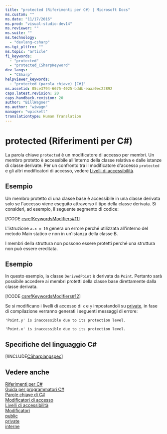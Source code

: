 ```yaml
---
title: "protected (Riferimenti per C#) | Microsoft Docs"
ms.custom: ""
ms.date: "11/17/2016"
ms.prod: "visual-studio-dev14"
ms.reviewer: ""
ms.suite: ""
ms.technology: 
  - "devlang-csharp"
ms.tgt_pltfrm: ""
ms.topic: "article"
f1_keywords: 
  - "protected"
  - "protected_CSharpKeyword"
dev_langs: 
  - "CSharp"
helpviewer_keywords: 
  - "protected (parola chiave) [C#]"
ms.assetid: 05ce3794-6675-4025-bddb-eaaa0ec22892
caps.latest.revision: 20
caps.handback.revision: 20
author: "BillWagner"
ms.author: "wiwagn"
manager: "wpickett"
translationtype: Human Translation
---
```

# protected (Riferimenti per C#)
La parola chiave `protected` è un modificatore di accesso per membri.  Un membro protetto è accessibile all'interno della classe relativa e dalle istanze di classe derivate.  Per un confronto tra il modificatore d'accesso `protected` e gli altri modificatori di accesso, vedere [Livelli di accessibilità](../../../csharp/language-reference/keywords/accessibility-levels.md).  
  
## Esempio  
 Un membro protetto di una classe base è accessibile in una classe derivata solo se l'accesso viene eseguito attraverso il tipo della classe derivata.  Si consideri, ad esempio, il seguente segmento di codice:  
  
 [!CODE [csrefKeywordsModifiers#11](../CodeSnippet/VS_Snippets_VBCSharp/csrefKeywordsModifiers#11)]  
  
 L'istruzione `a.x = 10` genera un errore perché utilizzata all'interno del metodo Main statico e non in un'istanza della classe B.  
  
 I membri della struttura non possono essere protetti perché una struttura non può essere ereditata.  
  
## Esempio  
 In questo esempio, la classe `DerivedPoint` è derivata da `Point`.  Pertanto sarà possibile accedere ai membri protetti della classe base direttamente dalla classe derivata.  
  
 [!CODE [csrefKeywordsModifiers#12](../CodeSnippet/VS_Snippets_VBCSharp/csrefKeywordsModifiers#12)]  
  
 Se si modificano i livelli di accesso di `x` e `y` impostandoli su [private](../../../csharp/language-reference/keywords/private.md), in fase di compilazione verranno generati i seguenti messaggi di errore:  
  
 `'Point.y' is inaccessible due to its protection level.`  
  
 `'Point.x' is inaccessible due to its protection level.`  
  
## Specifiche del linguaggio C\#  
 [!INCLUDE[CSharplangspec](../../../csharp/language-reference/keywords/includes/csharplangspec_md.md)]  
  
## Vedere anche  
 [Riferimenti per C\#](../../../csharp/language-reference/index.md)   
 [Guida per programmatori C\#](../../../csharp/programming-guide/index.md)   
 [Parole chiave di C\#](../../../csharp/language-reference/keywords/index.md)   
 [Modificatori di accesso](../../../csharp/language-reference/keywords/access-modifiers.md)   
 [Livelli di accessibilità](../../../csharp/language-reference/keywords/accessibility-levels.md)   
 [Modificatori](../../../csharp/language-reference/keywords/modifiers.md)   
 [public](../../../csharp/language-reference/keywords/public.md)   
 [private](../../../csharp/language-reference/keywords/private.md)   
 [interne](../../../csharp/language-reference/keywords/internal.md)